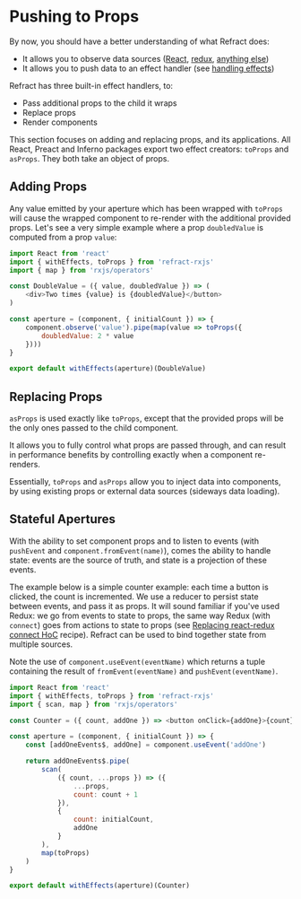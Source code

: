 # Pushing to Props

By now, you should have a better understanding of what Refract does:

*   It allows you to observe data sources ([React](./observing-react.md), [redux](./observing-redux), [anything else](./observing-anything.md))
*   It allows you to push data to an effect handler (see [handling effects](./handling-effects.md))

Refract has three built-in effect handlers, to:

*   Pass additional props to the child it wraps
*   Replace props
*   Render components

This section focuses on adding and replacing props, and its applications. All React, Preact and Inferno packages export two effect creators: `toProps` and `asProps`. They both take an object of props.

## Adding Props

Any value emitted by your aperture which has been wrapped with `toProps` will cause the wrapped component to re-render with the additional provided props. Let's see a very simple example where a prop `doubledValue` is computed from a prop `value`:

```js
import React from 'react'
import { withEffects, toProps } from 'refract-rxjs'
import { map } from 'rxjs/operators'

const DoubleValue = ({ value, doubledValue }) => (
    <div>Two times {value} is {doubledValue}</button>
)

const aperture = (component, { initialCount }) => {
    component.observe('value').pipe(map(value => toProps({
        doubledValue: 2 * value
    })))
}

export default withEffects(aperture)(DoubleValue)
```

## Replacing Props

`asProps` is used exactly like `toProps`, except that the provided props will be the only ones passed to the child component.

It allows you to fully control what props are passed through, and can result in performance benefits by controlling exactly when a component re-renders.

Essentially, `toProps` and `asProps` allow you to inject data into components, by using existing props or external data sources (sideways data loading).

## Stateful Apertures

With the ability to set component props and to listen to events (with `pushEvent` and `component.fromEvent(name)`), comes the ability to handle state: events are the source of truth, and state is a projection of these events.

The example below is a simple counter example: each time a button is clicked, the count is incremented. We use a reducer to persist state between events, and pass it as props. It will sound familiar if you've used Redux: we go from events to state to props, the same way Redux (with `connect`) goes from actions to state to props (see [Replacing react-redux connect HoC](../recipes/replacing-connect.md]) recipe). Refract can be used to bind together state from multiple sources.

Note the use of `component.useEvent(eventName)` which returns a tuple containing the result of `fromEvent(eventName)` and `pushEvent(eventName)`.

```js
import React from 'react'
import { withEffects, toProps } from 'refract-rxjs'
import { scan, map } from 'rxjs/operators'

const Counter = ({ count, addOne }) => <button onClick={addOne}>{count}</button>

const aperture = (component, { initialCount }) => {
    const [addOneEvents$, addOne] = component.useEvent('addOne')

    return addOneEvents$.pipe(
        scan(
            ({ count, ...props }) => ({
                ...props,
                count: count + 1
            }),
            {
                count: initialCount,
                addOne
            }
        ),
        map(toProps)
    )
}

export default withEffects(aperture)(Counter)
```

